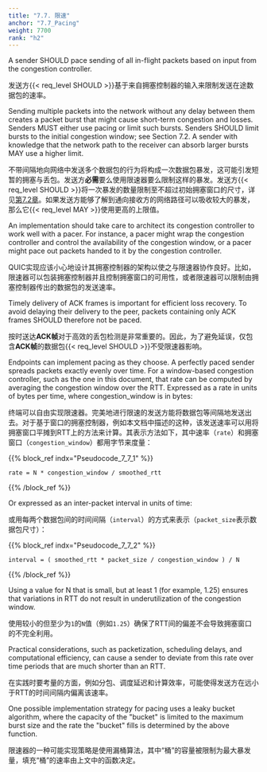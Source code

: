 ```yaml
---
title: "7.7. 限速"
anchor: "7.7_Pacing"
weight: 7700
rank: "h2"
---
```


A sender SHOULD pace sending of all in-flight packets based on input from the congestion controller.

发送方{{< req_level SHOULD >}}基于来自拥塞控制器的输入来限制发送在途数据包的速率。

Sending multiple packets into the network without any delay between them creates a packet burst that might cause short-term congestion and losses. Senders MUST either use pacing or limit such bursts. Senders SHOULD limit bursts to the initial congestion window; see Section 7.2. A sender with knowledge that the network path to the receiver can absorb larger bursts MAY use a higher limit.

不带间隔地向网络中发送多个数据包的行为将构成一次数据包暴发，这可能引发短暂的拥塞与丢包。发送方**必需**要么使用限速器要么限制这样的暴发。发送方{{< req_level SHOULD >}}将一次暴发的数量限制至不超过初始拥塞窗口的尺寸，详见[第7.2章]()。如果发送方能够了解到通向接收方的网络路径可以吸收较大的暴发，那么它{{< req_level MAY >}}使用更高的上限值。

An implementation should take care to architect its congestion controller to work well with a pacer. For instance, a pacer might wrap the congestion controller and control the availability of the congestion window, or a pacer might pace out packets handed to it by the congestion controller.

QUIC实现应该小心地设计其拥塞控制器的架构以使之与限速器协作良好。比如，限速器可以包装拥塞控制器并且控制拥塞窗口的可用性，或者限速器可以限制由拥塞控制器传出的数据包的发送速率。

Timely delivery of ACK frames is important for efficient loss recovery. To avoid delaying their delivery to the peer, packets containing only ACK frames SHOULD therefore not be paced.

按时送达**ACK帧**对于高效的丢包检测是非常重要的。因此，为了避免延误，仅包含**ACK帧**的数据包{{< req_level SHOULD >}}不受限速器影响。

Endpoints can implement pacing as they choose. A perfectly paced sender spreads packets exactly evenly over time. For a window-based congestion controller, such as the one in this document, that rate can be computed by averaging the congestion window over the RTT. Expressed as a rate in units of bytes per time, where congestion_window is in bytes:

终端可以自由实现限速器。完美地进行限速的发送方能将数据包等间隔地发送出去。对于基于窗口的拥塞控制器，例如本文档中描述的这种，该发送速率可以用将拥塞窗口平摊到RTT上的方法来计算。其表示方法如下，其中速率（`rate`）和拥塞窗口（`congestion_window`）都用字节来度量：

{{% block_ref
indx="Pseudocode_7_7_1" %}}

```
rate = N * congestion_window / smoothed_rtt
```

{{% /block_ref %}}

Or expressed as an inter-packet interval in units of time:

或用每两个数据包间的时间间隔（`interval`）的方式来表示（`packet_size`表示数据包尺寸）：

{{% block_ref
indx="Pseudocode_7_7_2" %}}

```
interval = ( smoothed_rtt * packet_size / congestion_window ) / N
```

{{% /block_ref %}}

Using a value for N that is small, but at least 1 (for example, 1.25) ensures that variations in RTT do not result in underutilization of the congestion window.

使用较小的但至少为`1`的`N`值（例如`1.25`）确保了RTT间的偏差不会导致拥塞窗口的不完全利用。

Practical considerations, such as packetization, scheduling delays, and computational efficiency, can cause a sender to deviate from this rate over time periods that are much shorter than an RTT.

在实践时要考量的方面，例如分包、调度延迟和计算效率，可能使得发送方在远小于RTT的时间间隔内偏离该速率。

One possible implementation strategy for pacing uses a leaky bucket algorithm, where the capacity of the "bucket" is limited to the maximum burst size and the rate the "bucket" fills is determined by the above function.

限速器的一种可能实现策略是使用漏桶算法，其中“桶”的容量被限制为最大暴发量，填充“桶”的速率由上文中的函数决定。
